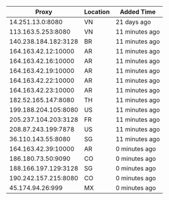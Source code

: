 | Proxy | Location | Added Time |
|---------|----------|------------|
| 14.251.13.0:8080 | VN | 21 days ago |
| 113.163.5.253:8080 | VN | 11 minutes ago |
| 140.238.184.182:3128 | BR | 11 minutes ago |
| 164.163.42.12:10000 | AR | 11 minutes ago |
| 164.163.42.16:10000 | AR | 11 minutes ago |
| 164.163.42.19:10000 | AR | 11 minutes ago |
| 164.163.42.22:10000 | AR | 11 minutes ago |
| 164.163.42.23:10000 | AR | 11 minutes ago |
| 182.52.165.147:8080 | TH | 11 minutes ago |
| 199.188.204.105:8080 | US | 11 minutes ago |
| 205.237.104.203:3128 | FR | 11 minutes ago |
| 208.87.243.199:7878 | US | 11 minutes ago |
| 36.110.143.55:8080 | SG | 11 minutes ago |
| 164.163.42.39:10000 | AR | 0 minutes ago |
| 186.180.73.50:9090 | CO | 0 minutes ago |
| 188.166.197.129:3128 | SG | 0 minutes ago |
| 190.242.157.215:8080 | CO | 0 minutes ago |
| 45.174.94.26:999 | MX | 0 minutes ago |
